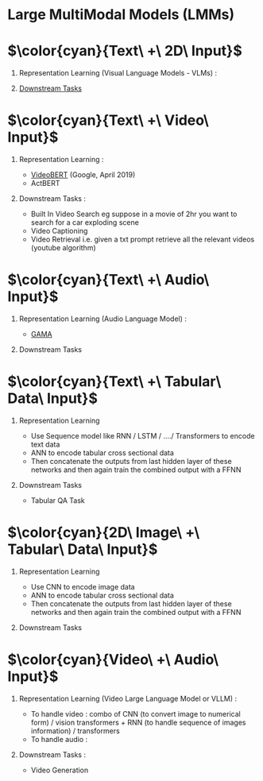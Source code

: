 # Large MultiModal Models (LMMs)






# $\color{cyan}{Text\ +\ 2D\ Input\}$
1. Representation Learning (Visual Language Models - VLMs) :

2. [Downstream Tasks](https://khetansarvesh.medium.com/downstream-tasks-using-vlms-57be1fadb618)










# $\color{cyan}{Text\ +\ Video\ Input\}$
1. Representation Learning :
   - [VideoBERT](https://arxiv.org/abs/1904.01766) (Google, April 2019)
   - ActBERT
     
2. Downstream Tasks :
   - Built In Video Search eg suppose in a movie of 2hr you want to search for a car exploding scene
   - Video Captioning
   - Video Retrieval i.e. given a txt prompt retrieve all the relevant videos (youtube algorithm)











# $\color{cyan}{Text\ +\ Audio\ Input\}$
1. Representation Learning (Audio Language Model) :
   - [GAMA](https://sreyan88.github.io/gamaaudio/)
   
2. Downstream Tasks








# $\color{cyan}{Text\ +\ Tabular\ Data\ Input\}$
1. Representation Learning
   - Use Sequence model like RNN / LSTM / …./ Transformers to encode text data 
   - ANN to encode tabular cross sectional data 
   - Then concatenate the outputs from last hidden layer of these networks and then again train the combined output with a FFNN
     
2. Downstream Tasks
   - Tabular QA Task









# $\color{cyan}{2D\ Image\ +\ Tabular\ Data\ Input\}$
1. Representation Learning
   - Use CNN to encode image data 
   - ANN to encode tabular cross sectional data 
   - Then concatenate the outputs from last hidden layer of these networks and then again train the combined output with a FFNN
     
2. Downstream Tasks










# $\color{cyan}{Video\ +\ Audio\ Input\}$
1. Representation Learning (Video Large Language Model or VLLM) : 
   - To handle video : combo of CNN (to convert image to numerical form) / vision transformers + RNN (to handle sequence of images information) / transformers
   - To handle audio :

2. Downstream Tasks :
   - Video Generation

